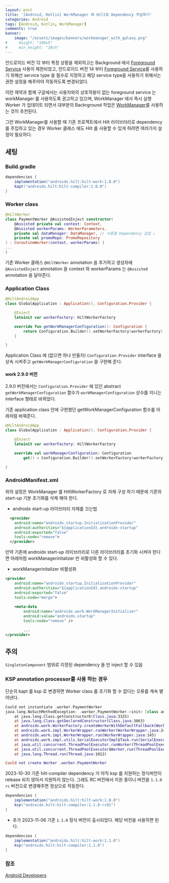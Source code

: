 ```yaml
---
layout: post
title: '[Android, Kotlin] WorkManager 에 Hilt로 Dependency 주입하기'
categories: Android
tags: [Android, Kotlin, WorkManager]
comments: true
banner:
    image: "/assets/images/banners/workmanager_with_galaxy.png"
#     height: "100vh"
#     min_height: "38vh"
---
```


안드로이드 버전 12 부터 특정 상황을 제외하고는 Background 에서 [Foreground Service][android12] 사용이 제한되었고, 
안드로이드 버전 14 부터 [Foreground Service][android14]를 사용하기 위해선 service type 을 필수로 지정하고 해당 service type을 사용하기 위해서는 권한 설정을 해주어야 작동하도록 변경되었다.


이런 제약과 함께 구글에서는 사용자와의 상호작용이 없는 foreground service 는 workManager 를 사용하도록 권고하고 있으며,
WorkManager 에서 즉시 실행 Worker 가 업데이트 되면서 대부분의 Backrground 작업은 [WorkManager][backgroundRecommend]를 사용하는 것이 추천된다.


그런 WorkManager를 사용할 때 기존 프로젝트에서 Hilt 라이브러리로 dependency를 주입하고 있는 경우
Worker 클래스 에도 Hilt 를 사용할 수 있게 하려면 여러가지 설정이 필요하다.

## 세팅

### Build.gradle

```gradle
dependencies {
    implementation("androidx.hilt:hilt-work:1.0.0")
    kapt("androidx.hilt:hilt-compiler:1.0.0")
}
```

### Worker class
```kotlin
@HiltWorker
class PaymentWorker @AssistedInject constructor(
    @Assisted private val context: Context,
    @Assisted workerParams: WorkerParameters,
    private val dataManager: DataManager, // 사용할 Dependency 삽입 ↓
    private val promoRepo: PromoRepository
) : CoroutineWorker(context, workerParams) {
...
}
```

기존 Worker 클래스 `@HiltWorker` annotation 을 추가하고 생성자에 `@AssistedInject` annotation 을  context 와 workerParams 는 `@Assisted` annotation 을 달아준다.

### Application Class
```kotlin
@HiltAndroidApp
class GlobalApplication : Application(), Configuration.Provider {

	@Inject
    lateinit var workerFactory: HiltWorkerFactory

    override fun getWorkManagerConfiguration(): Configuration {
        return Configuration.Builder().setWorkerFactory(workerFactory).build()
    }

}
```

Application Class 에 (없으면 하나 만들자) `Configuration.Provider` interface 을 상속 시켜주고 `getWorkManagerConfiguration` 을 구현해 준다. 

#### work 2.9.0 버전

2.9.0 버전에서는 `Configuration.Provider` 에 있던 abstract `getWorkManagerConfiguration` 함수가 `workManagerConfiguration` 상수를 지니는 interface 형태로 바뀌었다.

기존 application class 안에 구현했던 getWorkManagerConfiguration 함수를 아래처럼 바꿔준다.
```kotlin
@HiltAndroidApp
class GlobalApplication : Application(), Configuration.Provider {

	@Inject
    lateinit var workerFactory: HiltWorkerFactory

    override val workManagerConfiguration: Configuration
        get() = Configuration.Builder().setWorkerFactory(workerFactory).build()

}
```

### AndroidManifest.xml

위의 설정은 WorkManager 를 HiltWorkerFactory 로  자체 구성 하기 때문에 기존의 start-up 기본 초기화를 삭제 해야 한다.

- androidx start-up 라이브러리 자체를 끄는법

```xml
  <provider
    android:name="androidx.startup.InitializationProvider"
    android:authorities="${applicationId}.androidx-startup"
    android:exported="false"
    tools:node="remove">
  </provider>
```

만약 기존에 androidx start-up 라이브러리로 다른 라이브러리를 초기화 시켜야 한다면 아래처럼 workManagerinitalizer 만 비활성화 할 수 있다.

- workManagerinitalizer 비활성화

```xml
<provider
    android:name="androidx.startup.InitializationProvider"
    android:authorities="${applicationId}.androidx-startup"
    android:exported="false"
    tools:node="merge">
    
    <meta-data
        android:name="androidx.work.WorkManagerInitializer"
        android:value="androidx.startup"
        tools:node="remove" />

		...
</provider>
```

## 주의

`SingletonComponent` 범위로 지정된 dependency 들 만 inject 할 수 있음

### KSP annotation processor를 사용 하는 경우

단순히 kapt 를 ksp 로 변경하면 Worker class 를 초기화 할 수 없다는 오류를 계속 뱉어낸다.

```kotlin
Could not instantiate .worker.PaymentWorker
java.lang.NoSuchMethodException: .worker.PaymentWorker.<init> [class android.content.Context, class androidx.work.WorkerParameters]
	at java.lang.Class.getConstructor0(Class.java:3325)
	at java.lang.Class.getDeclaredConstructor(Class.java:3063)
	at androidx.work.WorkerFactory.createWorkerWithDefaultFallback(WorkerFactory.java:95)
	at androidx.work.impl.WorkerWrapper.runWorker(WorkerWrapper.java:243)
	at androidx.work.impl.WorkerWrapper.run(WorkerWrapper.java:145)
	at androidx.work.impl.utils.SerialExecutorImpl$Task.run(SerialExecutorImpl.java:96)
	at java.util.concurrent.ThreadPoolExecutor.runWorker(ThreadPoolExecutor.java:1145)
	at java.util.concurrent.ThreadPoolExecutor$Worker.run(ThreadPoolExecutor.java:644)
	at java.lang.Thread.run(Thread.java:1012)

Could not create Worker .worker.PaymentWorker
```

2023-10-30 기준 hilt-compiler dependency 가 아직 ksp 를 지원하는 정식버전이 release 되지 않아서 지원하지 않는다. 그래도 RC 버전에서  지원 중이니 버전을  `1.1.0 rc` 버전으로 변경해주면 정상으로 작동한다.

```gradle
dependencies {
    implementation("androidx.hilt:hilt-work:1.0.0")
    ksp("androidx.hilt:hilt-compiler:1.1.0-rc01")
}
```

+ 추가 2023-11-06 기준 `1.1.0` 정식 버전이 출시되었다. 해당 버전을 사용하면 된다.

```gradle
dependencies {
    implementation("androidx.hilt:hilt-work:1.1.0")
    ksp("androidx.hilt:hilt-compiler:1.1.0")
}
```

### 참조
[Android Developers](https://developer.android.com/training/dependency-injection/hilt-jetpack?hl=ko#workmanager)

[android12]: https://developer.android.com/about/versions/12/foreground-services?hl=ko
[android14]: https://developer.android.com/about/versions/14/changes/fgs-types-required?hl=ko
[backgroundRecommend]: https://developer.android.com/guide/background?hl=ko